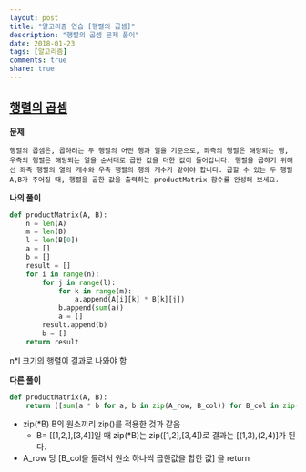 ```yaml
---
layout: post
title: "알고리즘 연습 [행렬의 곱셈]"
description: "행렬의 곱셈 문제 풀이"
date: 2018-01-23
tags: [알고리즘]
comments: true
share: true
---
```


## [행렬의 곱셈](https://programmers.co.kr/learn/challenge_codes/143)

**문제**

```
행렬의 곱셈은, 곱하려는 두 행렬의 어떤 행과 열을 기준으로, 좌측의 행렬은 해당되는 행, 우측의 행렬은 해당되는 열을 순서대로 곱한 값을 더한 값이 들어갑니다. 행렬을 곱하기 위해선 좌측 행렬의 열의 개수와 우측 행렬의 행의 개수가 같아야 합니다. 곱할 수 있는 두 행렬 A,B가 주어질 때, 행렬을 곱한 값을 출력하는 productMatrix 함수를 완성해 보세요.
```



**나의 풀이** 

```python
def productMatrix(A, B):
    n = len(A)
    m = len(B)
    l = len(B[0])
    a = []
    b = []
    result = []
    for i in range(n):
        for j in range(l):
            for k in range(m):
                a.append(A[i][k] * B[k][j])
            b.append(sum(a))
            a = []
        result.append(b)
        b = []
    return result
```

n*l 크기의 행렬이 결과로 나와야 함



**다른 풀이**

```python
def productMatrix(A, B):
    return [[sum(a * b for a, b in zip(A_row, B_col)) for B_col in zip(*B)] for A_row in A]
```

- zip(*B)  B의 원소끼리 zip()를 적용한 것과 같음
  - B= [[1,2,],[3,4]]일 때 zip(*B)는 zip([1,2],[3,4])로 결과는 [(1,3),(2,4)]가 된다. 
- A_row 당 [B_col을 돌려서 원소 하나씩 곱한값을 합한 값] 을 return 